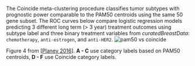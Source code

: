 The Coincide meta-clustering procedure classifies tumor subtypes with prognostic power comparable to the PAM50 centroids using the same 50 gene subset.  The ROC curves below compare logistic regression models predicting 3 different long term (> 3 year) treatment outcomes using subtype label and three binary treatment variables from _curatedBreastData_:  `chemotherapy`, `anti-estrogen`, and `anti-HER2`.
![pam50 vs coincide](../plots/coincideFig4.gif)  
  
Figure 4 from [[Planey 2016](https://www.ncbi.nlm.nih.gov/pubmed/26961683)].  **A - C** use category labels based on PAM50 centroids, **D - F** use Coincide category labels.
